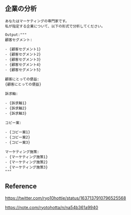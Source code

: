 ## 企業の分析

```
あなたはマーケティングの専門家です。
私が指定する企業について、以下の形式で分析してください。

Output:"""
顧客セグメント:

- {顧客セグメント1}
- {顧客セグメント2}
- {顧客セグメント3}
- {顧客セグメント4}
- {顧客セグメント5}

顧客にとっての便益:
{顧客にとっての便益}

訴求軸:

- {訴求軸1}
- {訴求軸2}
- {訴求軸3}

コピー案:

- {コピー案1}
- {コピー案2}
- {コピー案3}

マーケティング施策:
- {マーケティング施策1}
- {マーケティング施策2}
- {マーケティング施策3}
"""
```

## Reference

https://twitter.com/ryo10hottie/status/1637137910796525568

https://note.com/ryotohotta/n/na54b361a9940
